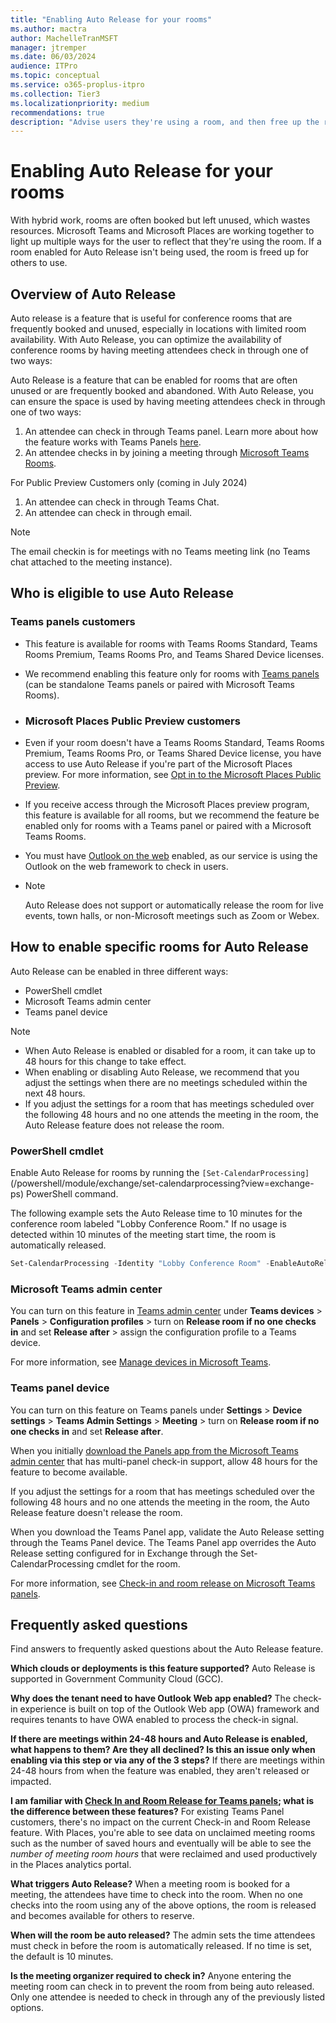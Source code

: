 ```yaml
---
title: "Enabling Auto Release for your rooms"
ms.author: mactra
author: MachelleTranMSFT
manager: jtremper
ms.date: 06/03/2024
audience: ITPro
ms.topic: conceptual
ms.service: o365-proplus-itpro
ms.collection: Tier3
ms.localizationpriority: medium
recommendations: true
description: "Advise users they're using a room, and then free up the room for use by others if no current users are detected."
---
```


# Enabling Auto Release for your rooms

With hybrid work, rooms are often booked but left unused, which wastes resources. Microsoft Teams and Microsoft Places are working together to light up multiple ways for the user to reflect that they're using the room. If a room enabled for Auto Release isn't being used, the room is freed up for others to use.

<!---DELETE THIS IF NOT EVENTUALLY USED. Learn more about how the feature works [here](/microsoftteams/devices/use-teams-panels#teams-panels-admin-experience). --->

## Overview of Auto Release

Auto release is a feature that is useful for conference rooms that are frequently booked and unused, especially in locations with limited room availability. With Auto Release, you can optimize the availability of conference rooms by having meeting attendees check in through one of two ways:

Auto Release is a feature that can be enabled for rooms that are often unused or are frequently booked and abandoned. With Auto Release, you can ensure the space is used by having meeting attendees check in through one of two ways:

1. An attendee can check in through Teams panel. Learn more about how the feature works with Teams Panels [here](/microsoftteams/devices/overview-teams-panels).
1. An attendee checks in by joining a meeting through [Microsoft Teams Rooms](/microsoftteams/rooms/).

For Public Preview Customers only (coming in July 2024)

1. An attendee can check in through Teams Chat.
1. An attendee can check in through email.

  > [!NOTE]
  > The email checkin is for meetings with no Teams meeting link (no Teams chat attached to the meeting instance).

## Who is eligible to use Auto Release

<!---  >[!NOTE]
>
> - Auto Release is an opt-in feature. For more information, see [Opt in to the Microsoft Places Public Preview](opt-in-places-preview.md). --->

### Teams panels customers

- This feature is available for rooms with Teams Rooms Standard, Teams Rooms Premium, Teams Rooms Pro, and Teams Shared Device licenses.
- We recommend enabling this feature only for rooms with [Teams panels](/microsoftteams/devices/check-in-and-room-release) (can be standalone Teams panels or paired with Microsoft Teams Rooms).

- ### Microsoft Places Public Preview customers

- Even if your room doesn't have a Teams Rooms Standard, Teams Rooms Premium, Teams Rooms Pro, or Teams Shared Device license, you have access to use Auto Release if you're part of the Microsoft Places preview. For more information, see [Opt in to the Microsoft Places Public Preview](opt-in-places-preview.md).
- If you receive access through the Microsoft Places preview program, this feature is available for all rooms, but we recommend the feature be enabled only for rooms with a Teams panel or paired with a Microsoft Teams Rooms.
- You must have [Outlook on the web](/exchange/clients/outlook-on-the-web/mailbox-access?view=exchserver-2019&preserve-view=true) enabled, as our service is using the Outlook on the web framework to check in users.
- > [!NOTE]
  > Auto Release does not support or automatically release the room for live events, town halls, or non-Microsoft meetings such as Zoom or Webex.

## How to enable specific rooms for Auto Release

Auto Release can be enabled in three different ways:

- PowerShell cmdlet
- Microsoft Teams admin center
- Teams panel device

> [!NOTE]
>
> - When Auto Release is enabled or disabled for a room, it can take up to 48 hours for this change to take effect.
> - When enabling or disabling Auto Release, we recommend that you adjust the settings when there are no meetings scheduled within the next 48 hours.
> - If you adjust the settings for a room that has meetings scheduled over the following 48 hours and no one attends the meeting in the room, the Auto Release feature does not release the room.

### PowerShell cmdlet

Enable Auto Release for rooms by running the `[Set-CalendarProcessing]`(/powershell/module/exchange/set-calendarprocessing?view=exchange-ps) PowerShell command.

The following example sets the Auto Release time to 10 minutes for the conference room labeled "Lobby Conference Room." If no usage is detected within 10 minutes of the meeting start time, the room is automatically released.

```powershell
Set-CalendarProcessing -Identity "Lobby Conference Room" -EnableAutoRelease $true -PostReservationMaxClaimTimeInMinutes 10
```

### Microsoft Teams admin center

You can turn on this feature in [Teams admin center](https://admin.teams.microsoft.com/) under **Teams devices** > **Panels** > **Configuration profiles** > turn on **Release room if no one checks in** and set **Release after** > assign the configuration profile to a Teams device.

For more information, see [Manage devices in Microsoft Teams](/microsoftteams/devices/device-management).

### Teams panel device

You can turn on this feature on Teams panels under **Settings** > **Device settings** > **Teams Admin Settings** > **Meeting** > turn on **Release room if no one checks in** and set **Release after**.

When you initially [download the Panels app from the Microsoft Teams admin center](/microsoftteams/devices/remote-update) that has multi-panel check-in support, allow 48 hours for the feature to become available.

If you adjust the settings for a room that has meetings scheduled over the following 48 hours and no one attends the meeting in the room, the Auto Release feature doesn't release the room.

When you download the Teams Panel app, validate the Auto Release setting through the Teams Panel device. The Teams Panel app overrides the Auto Release setting configured for in Exchange through the Set-CalendarProcessing cmdlet for the room.

For more information, see [Check-in and room release on Microsoft Teams panels](/microsoftteams/devices/check-in-and-room-release).

<!--- Check-in and room release settings let users check in to a meeting on Teams Panels at the room they reserved at the start of the meeting. If no users check in within a set amount of time after the meeting start time, the room is released and becomes available for others to reserve.

Learn more about how the feature works with Teams Panels [here](/microsoftteams/devices/overview-teams-panels). --->

## Frequently asked questions

Find answers to frequently asked questions about the Auto Release feature.

**Which clouds or deployments is this feature supported?**
Auto Release is supported in Government Community Cloud (GCC).

**Why does the tenant need to have Outlook Web app enabled?**
The check-in experience is built on top of the Outlook Web app (OWA) framework and requires tenants to have OWA enabled to process the check-in signal.  

**If there are meetings within 24-48 hours and Auto Release is enabled, what happens to them?  Are they all declined?  Is this an issue only when enabling via this step or via any of the 3 steps?**
If there are meetings within 24-48 hours from when the feature was enabled, they aren't released or impacted.

**I am familiar with [Check In and Room Release for Teams panels](/microsoftteams/devices/check-in-and-room-release); what is the difference between these features?**
For existing Teams Panel customers, there's no impact on the current Check-in and Room Release feature. With Places, you're able to see data on unclaimed meeting rooms such as the number of saved hours and eventually will be able to see the *number of meeting room hours* that were reclaimed and used productively in the Places analytics portal.  

**What triggers Auto Release?**
When a meeting room is booked for a meeting, the attendees have time to check into the room. When no one checks into the room using any of the above options, the room is released and becomes available for others to reserve.

**When will the room be auto released?**
The admin sets the time attendees must check in before the room is automatically released. If no time is set, the default is 10 minutes.

**Is the meeting organizer required to check in?**
Anyone entering the meeting room can check in to prevent the room from being auto released. Only one attendee is needed to check in through any of the previously listed options.  
